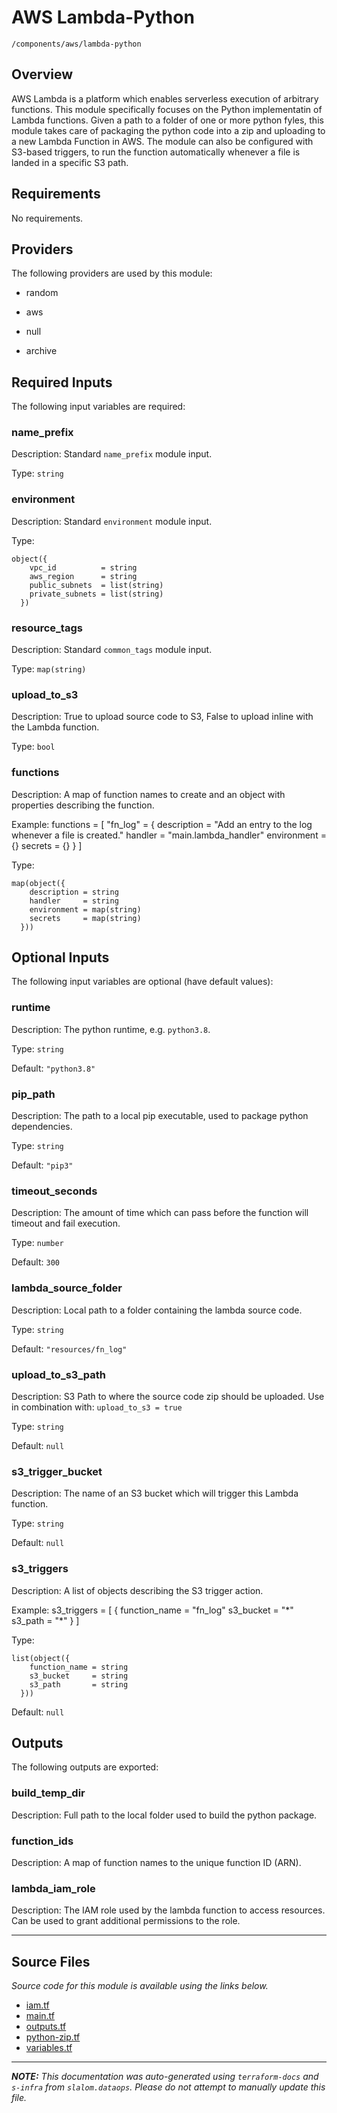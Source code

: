 # AWS Lambda-Python

`/components/aws/lambda-python`

## Overview

AWS Lambda is a platform which enables serverless execution of arbitrary functions. This module specifically focuses on the
Python implementatin of Lambda functions. Given a path to a folder of one or more python fyles, this module takes care of
packaging the python code into a zip and uploading to a new Lambda Function in AWS. The module can also be configured with
S3-based triggers, to run the function automatically whenever a file is landed in a specific S3 path.

## Requirements

No requirements.

## Providers

The following providers are used by this module:

- random

- aws

- null

- archive

## Required Inputs

The following input variables are required:

### name_prefix

Description: Standard `name_prefix` module input.

Type: `string`

### environment

Description: Standard `environment` module input.

Type:

```hcl
object({
    vpc_id          = string
    aws_region      = string
    public_subnets  = list(string)
    private_subnets = list(string)
  })
```

### resource_tags

Description: Standard `common_tags` module input.

Type: `map(string)`

### upload_to_s3

Description: True to upload source code to S3, False to upload inline with the Lambda function.

Type: `bool`

### functions

Description: A map of function names to create and an object with properties describing the function.

Example:
functions = [
"fn\_log" = {
description = "Add an entry to the log whenever a file is created."
handler = "main.lambda\_handler"
environment = {}
secrets = {}
}
]

Type:

```hcl
map(object({
    description = string
    handler     = string
    environment = map(string)
    secrets     = map(string)
  }))
```

## Optional Inputs

The following input variables are optional (have default values):

### runtime

Description: The python runtime, e.g. `python3.8`.

Type: `string`

Default: `"python3.8"`

### pip_path

Description: The path to a local pip executable, used to package python dependencies.

Type: `string`

Default: `"pip3"`

### timeout_seconds

Description: The amount of time which can pass before the function will timeout and fail execution.

Type: `number`

Default: `300`

### lambda_source_folder

Description: Local path to a folder containing the lambda source code.

Type: `string`

Default: `"resources/fn_log"`

### upload_to_s3_path

Description: S3 Path to where the source code zip should be uploaded.
Use in combination with: `upload_to_s3 = true`

Type: `string`

Default: `null`

### s3_trigger_bucket

Description: The name of an S3 bucket which will trigger this Lambda function.

Type: `string`

Default: `null`

### s3_triggers

Description: A list of objects describing the S3 trigger action.

Example:
s3_triggers = [
{
function\_name = "fn\_log"
s3\_bucket = "\*"
s3\_path = "\*"
}
]

Type:

```hcl
list(object({
    function_name = string
    s3_bucket     = string
    s3_path       = string
  }))
```

Default: `null`

## Outputs

The following outputs are exported:

### build_temp_dir

Description: Full path to the local folder used to build the python package.

### function_ids

Description: A map of function names to the unique function ID (ARN).

### lambda_iam_role

Description: The IAM role used by the lambda function to access resources. Can be used to grant
additional permissions to the role.

---

## Source Files

_Source code for this module is available using the links below._

- [iam.tf](https://github.com/slalom-ggp/dataops-infra/tree/main//components/aws/lambda-python/iam.tf)
- [main.tf](https://github.com/slalom-ggp/dataops-infra/tree/main//components/aws/lambda-python/main.tf)
- [outputs.tf](https://github.com/slalom-ggp/dataops-infra/tree/main//components/aws/lambda-python/outputs.tf)
- [python-zip.tf](https://github.com/slalom-ggp/dataops-infra/tree/main//components/aws/lambda-python/python-zip.tf)
- [variables.tf](https://github.com/slalom-ggp/dataops-infra/tree/main//components/aws/lambda-python/variables.tf)

---

_**NOTE:** This documentation was auto-generated using
`terraform-docs` and `s-infra` from `slalom.dataops`.
Please do not attempt to manually update this file._
